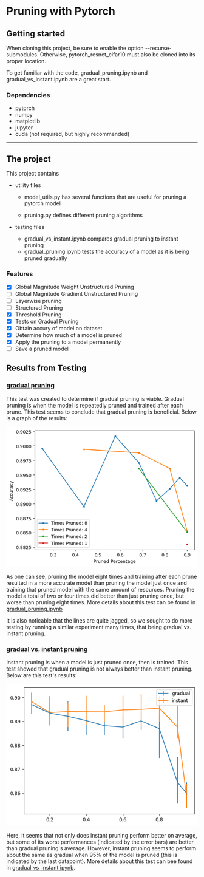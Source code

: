 # Pruning with Pytorch

## Getting started

When cloning this project, be sure to enable the option --recurse-submodules. Otherwise, pytorch_resnet_cifar10 must also be cloned into its proper location.

To get familiar with the code, gradual_pruning.ipynb and gradual_vs_instant.ipynb are a great start.

### Dependencies

* pytorch
* numpy
* matplotlib
* jupyter
* cuda (not required, but highly recommended)

---

## The project

This project contains 

* utility files

  * model_utils.py has several functions that are useful for pruning a pytorch model

  * pruning.py defines different pruning algorithms

* testing files
  * gradual_vs_instant.ipynb compares gradual pruning to instant pruning
  * gradual_pruning.ipynb tests the accuracy of a model as it is being pruned gradually


### Features

- [x] Global Magnitude Weight Unstructured Pruning
- [ ] Global Magnitude Gradient Unstructured Pruning
- [ ] Layerwise pruning
- [ ] Structured Pruning
- [x] Threshold Pruning
- [x] Tests on Gradual Pruning
- [x] Obtain accury of model on dataset
- [x] Determine how much of a model is pruned
- [x] Apply the pruning to a model permanently
- [ ] Save a pruned model

## Results from Testing

### [gradual pruning](gradual_pruning.ipynb)

This test was created to determine if gradual pruning is viable.   Gradual pruning is when the model is repeatedly pruned and trained after each prune. This test seems to conclude that gradual pruning is beneficial. Below is a graph of the results:

![images/gradual_pruning.png](images/gradual_pruning.png)

As one can see, pruning the model eight times and training after each prune resulted in a more accurate model than pruning the model just once and training that pruned model with the same amount of resources.
Pruning the model a total of two or four times did better than just pruning once, but worse than pruning eight times. More details about this test can be found in [gradual_pruning.ipynb](gradual_pruning.ipynb)

It is also noticable that the lines are quite jagged, so we sought to do more testing by running a similar experiment many times, that being gradual vs. instant pruning.

### [gradual vs. instant pruning](gradual_vs_instant.ipynb)

Instant pruning is when a model is just pruned once, then is trained.
This test showed that gradual pruning is not always better than instant pruning. Below are this test's results:

![images/gradual_vs_instant.png](images/gradual_vs_instant.png)

Here, it seems that not only does instant pruning perform better on average, but some of its worst performances (indicated by the error bars) are better than gradual pruning's average. However, instant pruning seems to perform about the same as gradual when 95% of the model is pruned (this is indicated by the last datapoint). More details about this test can bee found in [gradual_vs_instant.ipynb](gradual_vs_instant.ipynb).
